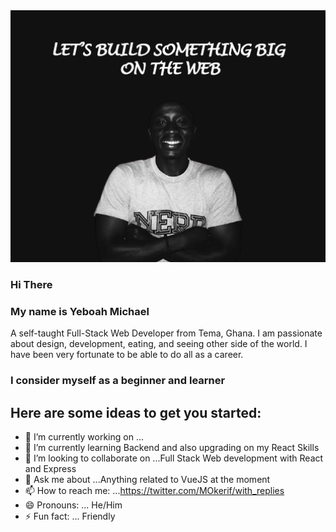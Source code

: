 
 <img src="MIC.png" width="650">
 
 ### Hi There
 ### My name is Yeboah Michael
 
 A self-taught Full-Stack Web  Developer from Tema, Ghana. I am passionate about design, development, eating, and seeing other side of the world. I have been very fortunate to be able to do all as a career.

### I consider myself as a beginner and learner 
## Here are some ideas to get you started:

- 🔭 I’m currently working on ...
- 🌱 I’m currently learning Backend and also upgrading on my React Skills
- 👯 I’m looking to collaborate on ...Full Stack Web development with React and Express
- 💬 Ask me about ...Anything related to VueJS at the moment
- 📫 How to reach me: ...https://twitter.com/MOkerif/with_replies 
- 😄 Pronouns: ... He/Him
- ⚡ Fun fact: ... Friendly

